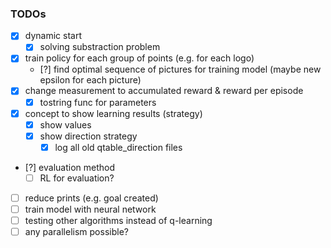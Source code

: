 ### TODOs
- [x] dynamic start
    - [x] solving substraction problem
- [x] train policy for each group of points (e.g. for each logo)
    - [?] find optimal sequence of pictures for training model (maybe new epsilon for each picture)
- [x] change measurement to accumulated reward & reward per episode
    - [X] tostring func for parameters
- [X] concept to show learning results (strategy)
    - [X] show values
    - [x] show direction strategy
        - [x] log all old qtable_direction files
- [?] evaluation method
    - [ ] RL for evaluation?
- [ ] reduce prints (e.g. goal created)
- [ ] train model with neural network
- [ ] testing other algorithms instead of q-learning
- [ ] any parallelism possible?